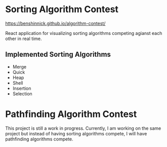 # Sorting Algorithm Contest

https://benshinnick.github.io/algorithm-contest/

React application for visualizing sorting algorithms competing agianst each other in real time.

## Implemented Sorting Algorithms

* Merge
* Quick
* Heap
* Shell
* Insertion
* Selection

# Pathfinding Algorithm Contest
This project is still a work in progress. Currently, I am working on the same project but instead of having sorting algorithms compete, I will have pathfinding algorithms compete.
